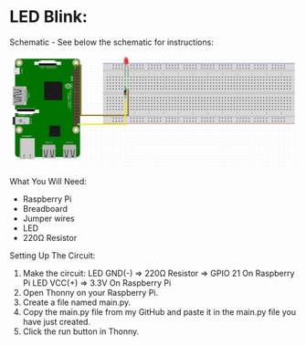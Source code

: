 # LED Blink:
Schematic - See below the schematic for instructions:
 
![](Schematic.png)
 
What You Will Need:
- Raspberry Pi
- Breadboard
- Jumper wires
- LED
- 220Ω Resistor

Setting Up The Circuit:
1. Make the circuit:
   LED GND(-) => 220Ω Resistor => GPIO 21 On Raspberry Pi
   LED VCC(+) => 3.3V On Raspberry Pi
2. Open Thonny on your Raspberry Pi.
3. Create a file named main.py.
4. Copy the main.py file from my GitHub and paste it in the main.py file you have just created.
5. Click the run button in Thonny.
